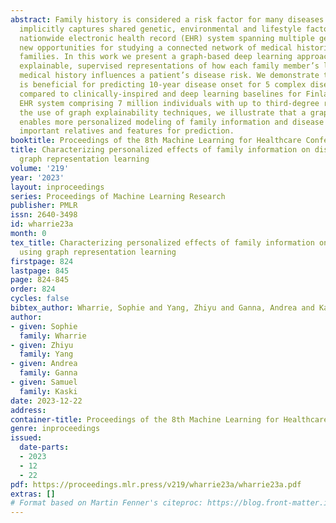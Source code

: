 ```yaml
---
abstract: Family history is considered a risk factor for many diseases because it
  implicitly captures shared genetic, environmental and lifestyle factors. Finland’s
  nationwide electronic health record (EHR) system spanning multiple generations presents
  new opportunities for studying a connected network of medical histories for entire
  families. In this work we present a graph-based deep learning approach for learning
  explainable, supervised representations of how each family member’s longitudinal
  medical history influences a patient’s disease risk. We demonstrate that this approach
  is beneficial for predicting 10-year disease onset for 5 complex disease phenotypes,
  compared to clinically-inspired and deep learning baselines for Finland’s nationwide
  EHR system comprising 7 million individuals with up to third-degree relatives. Through
  the use of graph explainability techniques, we illustrate that a graph-based approach
  enables more personalized modeling of family information and disease risk by identifying
  important relatives and features for prediction.
booktitle: Proceedings of the 8th Machine Learning for Healthcare Conference
title: Characterizing personalized effects of family information on disease risk using
  graph representation learning
volume: '219'
year: '2023'
layout: inproceedings
series: Proceedings of Machine Learning Research
publisher: PMLR
issn: 2640-3498
id: wharrie23a
month: 0
tex_title: Characterizing personalized effects of family information on disease risk
  using graph representation learning
firstpage: 824
lastpage: 845
page: 824-845
order: 824
cycles: false
bibtex_author: Wharrie, Sophie and Yang, Zhiyu and Ganna, Andrea and Kaski, Samuel
author:
- given: Sophie
  family: Wharrie
- given: Zhiyu
  family: Yang
- given: Andrea
  family: Ganna
- given: Samuel
  family: Kaski
date: 2023-12-22
address:
container-title: Proceedings of the 8th Machine Learning for Healthcare Conference
genre: inproceedings
issued:
  date-parts:
  - 2023
  - 12
  - 22
pdf: https://proceedings.mlr.press/v219/wharrie23a/wharrie23a.pdf
extras: []
# Format based on Martin Fenner's citeproc: https://blog.front-matter.io/posts/citeproc-yaml-for-bibliographies/
---
```

